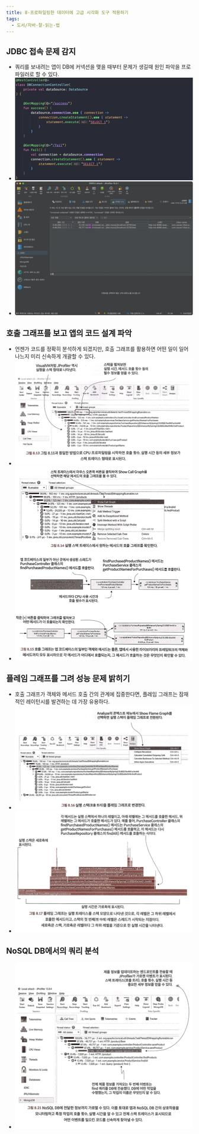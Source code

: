 ```yaml
---
title: 8-프로파일링한 데이터에 고급 시각화 도구 적용하기
tags:
  - 도서/자바-잘-읽는-법
---
```

## JDBC 접속 문제 감지

- 쿼리를 보내려는 앱이 DB에 커넥션을 맺을 때부터 문제가 생길때 원인 파악을 프로파일러로 할 수 있다.
- ![](assets/Pasted%20image%2020250526014541.png)
- ![](assets/Pasted%20image%2020250526014550.png)

## 호출 그래프를 보고 앱의 코드 설계 파악

- 언젠가 코드를 정확히 분석하게 되겠지만, 호출 그래프를 활용하면 어떤 일이 일어나느지 미리 신속하게 개괄할 수 있다.
- ![](assets/Pasted%20image%2020250526015540.png)
- ![](assets/Pasted%20image%2020250526015552.png)

## 플레임 그래프를 그려 성능 문제 밝히기

- 호출 그래프가 객체와 메서드 호출 간의 관계에 집중한다면, 플레임 그래프는 잠재적인 레이턴시를 발견하는 데 가장 유용하다.
- ![](assets/Pasted%20image%2020250526015930.png)
- ![](assets/Pasted%20image%2020250526015945.png)

## NoSQL DB에서의 쿼리 분석

- ![](assets/Pasted%20image%2020250526020122.png)
